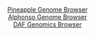 <div id="Pineapple_Genome_Browser" align="center">
  <a href="https://igv.org/app/?sessionURL=blob:zZJda9swFIb_i6BjA8eW7MSODWU4bZI2TdsknRtoKebYlh0R2_IkxWka8t.nlo3drNBcbAx0IR308Z5Hzx61VEjGaxQg2yQ9kxBkILni2zuompLeQEUlCnIoJTWQoDkVtE4pCvYoB6kgWkz1yZVSjQwsi6mmU0FdcFM6JlTwwmvYSjPllXXGyxISLkBxIa2BgJZbrGg7W5pA05j6bcfsWRkosKBsVryW3GpoXcRbfV_8qxQXtOYVjatNqdhbgFjn0RkzM4ev4fIuTFMq5RXdXWan4dVleO8Mo4exe_YQ3V4sI3f56Y4VNaiNoKczN4Oof3u1mTxPeRV16YAN_fmsWof4xDn_NHxumKDylHik77jEc_oaDKsz.vw_9awHO7LvZgoXw0lyv74ei1lxc2KPztqRP1qPvzXd9zo_GKjk6UabgNKV8AKCDQe7Rs92O69T0jcw9jUfwRkKHp8MpASka739cY_UrtG.IEm_b97UMRAXGRUo6PgYe8T37V7X62LfJwdjjzai_HtwR9HC97Ad2rYb56xUWuYslnUjTahrs01zs3g5kibBZMYnCUlP7MFiMg.Xhdw5czqFlxSiP9J85aQff_tC3epHMv0T8z4SxFTJsbppv8JV33uYzs8hh7FeDrJptgjP8.v5YrZ.F9FxeHIuKlB6v67o5U_nWhAMaqULLZMsYSVTu6UmybcoILaj1UUpL7l2EYki.YwNbJAe_vJbUefwdPgB">Pineapple Genome Browser</a>
</div>
<div id="Alphonso_Genome_Browser" align="center">
  <a href="https://igv.org/app/?sessionURL=blob:zZJbb9owGIb_iyWqTQo5QkIioYlTWwq0a1E4VVVkEie4TexgOwGC.O9z0abdrFK52DTJF_YnH97v8XMEJWIcUwI8YKpGUzUMoAC.obspzPIU3cMMceDFMOVIAQzFiCESIuAdQQy5gP7TWJ7cCJFzT9OwyOsZJAlVuaXCDFaUwB1XQ5ppPZqmcE0ZFJRxrctgSTWclPUdWsM8V.XbltrUIiigBtN8QwmnWo5IEuzkfcGvUpAgQjMUZEUq8DlAIPPIjJEaw2.d.bQThojzEToMo3ZnNOzMrIG_urF7K__hdu7b86spTggUBUNtku27i3632Eez7bDYtB6Xo7cV6tKbUaNm9a8G.xwzxNuGY7Qs22g572AwidD.f.pZDnxh33mvZnaHdDyZzNzUf93euLerqqwm8Xi0GPyxcxOcFJDSsJAmgHDDHM_QFUu3laZp19.nRkvRdVfyYRQD7_lFAYLB8E1ufz4CccilL4CjbXFWRwGURYgBr.7qumO4rtlsOA3ddY2TcgQFS_8e3Gv_yXV0s2OadhDjVEiZo4CTnKuQELUMYzWpLqTZqPxt53syfnAGd8NKkg2bO_FYIkvM.x_RVIB8_PyFstXPZPon5n0miCrWl.rmRO582ltY9_HyYL6ybF_NlitaM69X_WH4IaDL4MSUZVDI_bIilz.NKyHDkAhZKDHHa5xicZhLjnQHPMO0pLggpCmVJgKWrL_oiq4YTf3rb0Gt08vpBw--">Alphonso Genome Browser</a>
</div>


<div id="DAF_Genomics_Browser" align="center">
  <a href="https://igv.org/app/?sessionURL=blob:tZFrT9swFIb_i6XxKTc7NxKpmrINNmCjoiV0gFDlJnZiFtvBdhZK1f8.U5gm7aJpEpNsy9a5vK_PswFfidJMCpAD5MHYgxA4QLdynGPed.QUc6JBTnGniQMUoUQRURGQbwDF2uBy9tFWtsb0Ovf9GlO3IUJyVmlPhx7uXS0H0xKb6iIPc_wgBR61V0lukw32cde3Umjp46oiWruB3xPRLEdsj..x5a4lWfKhM2ynurQmrLHao9i6ZaIm938x8h.U7WKvi8W82NWfkPVRPSlOjoqL8KC8ep.8vSqnHxZlstibs0ZgMygymXK6mobN6fH5eDuc0U.Hs1qU7ZqdX0Svwnd7B_c9U0RPYAr3wwSmUQy2DuhkNVgEoGoVzGHkpGjfQVHkPl_DOLEzUJKB_PrGAUbh6otNv94As.4tKKDJ3bBj5gCpaqJA7mZBkMIsQ3GURkGWwa2zAYPqXpjkYTnL0gAVCCXeCnOrT1m3G58V.jX4Uhh_6mz3v2J6uLxcBysa6vG2O25i9DmCCL2Zx_qs.S2mRwB__BaVimNjQ0_PZyi4s2qcCPODSri92X4D">DAF Genomics Browser</a>
</div>
